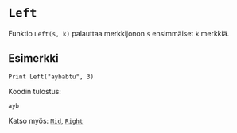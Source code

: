 `Left`
==========

Funktio `Left(s, k)` palauttaa merkkijonon
`s` ensimmäiset `k` merkkiä.

Esimerkki
----------

    Print Left("aybabtu", 3)
    
Koodin tulostus:

    ayb
    
Katso myös: [`Mid`](manual:mid), [`Right`](manual:right)